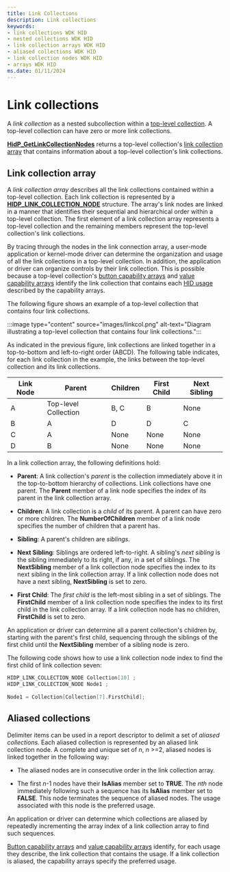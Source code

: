 ```yaml
---
title: Link Collections
description: Link collections
keywords:
- link collections WDK HID
- nested collections WDK HID
- link collection arrays WDK HID
- aliased collections WDK HID
- link collection nodes WDK HID
- arrays WDK HID
ms.date: 01/11/2024
---
```


# Link collections

A *link collection* as a nested subcollection within a [top-level collection](top-level-collections.md). A top-level collection can have zero or more link collections.

**[HidP_GetLinkCollectionNodes](/windows-hardware/drivers/ddi/hidpi/nf-hidpi-hidp_getlinkcollectionnodes)** returns a top-level collection's [link collection array](#link-collection-array) that contains information about a top-level collection's link collections.

## Link collection array

A *link collection array* describes all the link collections contained within a top-level collection. Each link collection is represented by a **[HIDP_LINK_COLLECTION_NODE](/windows-hardware/drivers/ddi/hidpi/ns-hidpi-_hidp_link_collection_node)** structure. The array's link nodes are linked in a manner that identifies their sequential and hierarchical order within a top-level collection. The first element of a link collection array represents a top-level collection and the remaining members represent the top-level collection's link collections.

By tracing through the nodes in the link connection array, a user-mode application or kernel-mode driver can determine the organization and usage of all the link collections in a top-level collection. In addition, the application or driver can organize controls by their link collection. This is possible because a top-level collection's [button capability arrays](button-capability-arrays.md) and [value capability arrays](value-capability-arrays.md) identify the link collection that contains each [HID usage](hid-usages.md) described by the capability arrays.

The following figure shows an example of a top-level collection that contains four link collections.

:::image type="content" source="images/linkcol.png" alt-text="Diagram illustrating a top-level collection that contains four link collections.":::

As indicated in the previous figure, link collections are linked together in a top-to-bottom and left-to-right order (ABCD). The following table indicates, for each link collection in the example, the links between the top-level collection and its link collections.

| Link Node | Parent | Children | First Child | Next Sibling |
|--|--|--|--|--|
| A | Top-level Collection | B, C | B | None |
| B | A | D | D | C |
| C | A | None | None | None |
| D | B | None | None | None |

In a link collection array, the following definitions hold:

- **Parent**: A link collection's *parent* is the collection immediately above it in the top-to-bottom hierarchy of collections. Link collections have one parent. The **Parent** member of a link node specifies the index of its parent in the link collection array.

- **Children**: A link collection is a *child* of its parent. A parent can have zero or more children. The **NumberOfChildren** member of a link node specifies the number of children that a parent has.

- **Sibling**: A parent's children are *siblings*.

- **Next Sibling**: Siblings are ordered left-to-right. A sibling's *next sibling* is the sibling immediately to its right, if any, in a set of siblings. The **NextSibling** member of a link collection node specifies the index to its next sibling in the link collection array. If a link collection node does not have a next sibling, **NextSibling** is set to zero.

- **First Child**: The *first child* is the left-most sibling in a set of siblings. The **FirstChild** member of a link collection node specifies the index to its first child in the link collection array. If a link collection node has no children, **FirstChild** is set to zero.

An application or driver can determine all a parent collection's children by, starting with the parent's first child, sequencing through the siblings of the first child until the **NextSibling** member of a sibling node is zero.

The following code shows how to use a link collection node index to find the first child of link collection seven:

```cpp
HIDP_LINK_COLLECTION_NODE Collection[10] ;
HIDP_LINK_COLLECTION_NODE Node1 ;
 
Node1 = Collection[Collection[7].FirstChild];
```

## Aliased collections

Delimiter items can be used in a report descriptor to delimit a set of *aliased collections*. Each aliased collection is represented by an aliased link collection node. A complete and unique set of *n*, *n* &gt;=2, aliased nodes is linked together in the following way:

- The aliased nodes are in consecutive order in the link collection array.

- The first *n*-1 nodes have their **IsAlias** member set to **TRUE**. The *nth* node immediately following such a sequence has its **IsAlias** member set to **FALSE**. This node terminates the sequence of aliased nodes. The usage associated with this node is the preferred usage.

An application or driver can determine which collections are aliased by repeatedly incrementing the array index of a link collection array to find such sequences.

[Button capability arrays](button-capability-arrays.md) and [value capability arrays](value-capability-arrays.md) identify, for each usage they describe, the link collection that contains the usage. If a link collection is aliased, the capability arrays specify the preferred usage.
